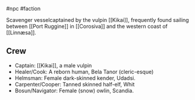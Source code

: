 #npc #faction 

Scavenger vesselcaptained by the vulpin [[Kikai]], frequently found sailing between [[Port Ruggine]] in [[Corosiva]] and the western coast of [[Linnæsa]].
## Crew
- Captain: [[Kikai]], a male vulpin
- Healer/Cook: A reborn human, Bela Tanor (cleric-esque)
- Helmsman: Female dark-skinned kender, Udadsi. 
- Carpenter/Cooper: Tanned skinned half-elf, Whit
- Bosun/Navigator: Female (snow) owlin, Scandia.